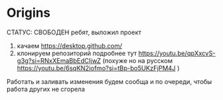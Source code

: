 # Origins 
СТАТУС: СВОБОДЕН
ребят, выложил проект
1) качаем https://desktop.github.com/
2) клонируем репозиторий
подробнее тут https://youtu.be/qpXxcvS-g3g?si=RNxXEmaBbEdCIjwZ
(похуже но на русском https://youtu.be/6sqKN2iofmo?si=tBp-bo5UKzFjPM4J )

Работать и заливать изменения будем сообща и по очереди, чтобы работа других не сгорела
